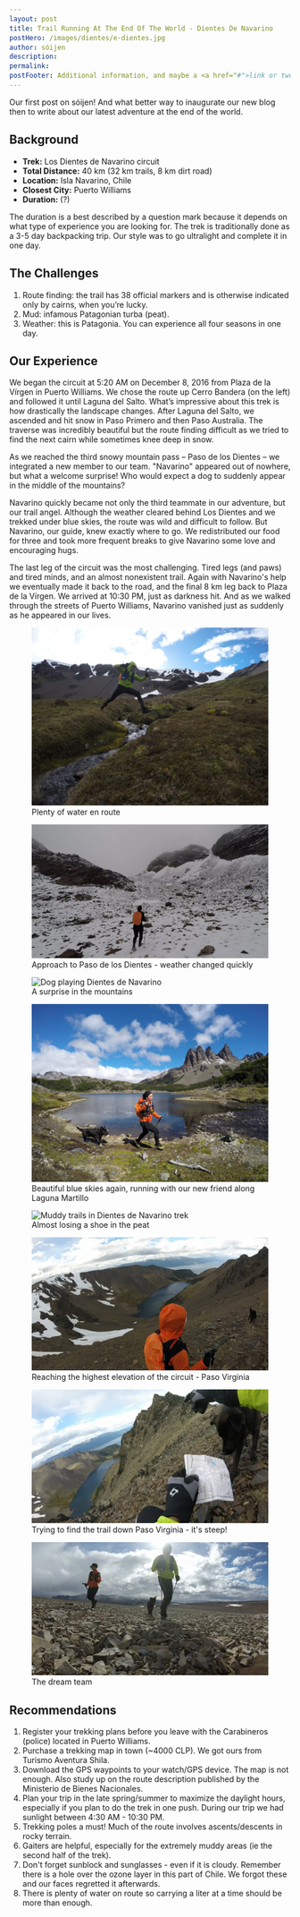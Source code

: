 ```yaml
---
layout: post
title: Trail Running At The End Of The World - Dientes De Navarino
postHero: /images/dientes/e-dientes.jpg
author: sóijen
description:
permalink:
postFooter: Additional information, and maybe a <a href="#">link or two</a>
---
```

Our first post on sóijen! And what better way to inaugurate our new blog then to write about our latest adventure at the end of the world.

<h2>Background</h2>
<ul class="post-stats bullets">
  <li><strong>Trek:</strong> Los Dientes de Navarino circuit</li>
  <li><strong>Total Distance:</strong> 40 km (32 km trails, 8 km dirt road)</li>
  <li><strong>Location:</strong> Isla Navarino, Chile</li>
  <li><strong>Closest City:</strong> Puerto Williams</li>
  <li><strong>Duration:</strong> (?)</li>
</ul>

The duration is a best described by a question mark because it depends on what type of experience you are looking for. The trek is traditionally done as a 3-5 day backpacking trip. Our style was to go ultralight and complete it in one day.

<h2>The Challenges</h2>
<ol>
  <li>Route finding: the trail has 38 official markers and is otherwise indicated only by cairns, when you’re lucky.</li>
  <li>Mud: infamous Patagonian turba (peat).</li>
  <li>Weather: this is Patagonia. You can experience all four seasons in one day.</li>
</ol>

<h2>Our Experience</h2>

We began the circuit at 5:20 AM on December 8, 2016 from Plaza de la Vírgen in Puerto Williams. We chose the route up Cerro Bandera (on the left) and followed it until Laguna del Salto. What’s impressive about this trek is how drastically the landscape changes. After Laguna del Salto, we ascended and hit snow in Paso Primero and then Paso Australia. The traverse was incredibly beautiful but the route finding difficult as we tried to find the next cairn while sometimes knee deep in snow.

As we reached the third snowy mountain pass – Paso de los Dientes – we integrated a new member to our team. "Navarino" appeared out of nowhere, but what a welcome surprise! Who would expect a dog to suddenly appear in the middle of the mountains?

Navarino quickly became not only the third teammate in our adventure, but our trail angel. Although the weather cleared behind Los Dientes and we trekked under blue skies, the route was wild and difficult to follow. But Navarino, our guide, knew exactly where to go. We redistributed our food for three and took more frequent breaks to give Navarino some love and encouraging hugs.

The last leg of the circuit was the most challenging. Tired legs (and paws) and tired minds, and an almost nonexistent trail. Again with Navarino's help we eventually made it back to the road, and the final 8 km leg back to Plaza de la Vírgen. We arrived at 10:30 PM, just as darkness hit. And as we walked through the streets of Puerto Williams, Navarino vanished just as suddenly as he appeared in our lives.

<figure class="figure">
  <img class="image" src="/images/dientes/e-jumping.jpg"
      alt="Dientes de Navarino trek - trail running">
     <figcaption class="img-caption">Plenty of water en route</figcaption>
</figure>
<figure class="figure">
  <img class="image" src="/images/dientes/j-snow.jpg"
      alt="Paso de los Dientes - trekking Dientes de Navarino">
     <figcaption class="img-caption">Approach to Paso de los Dientes - weather changed quickly</figcaption>
</figure>
<figure class="figure">
  <img class="image" src="/images/dientes/snow-gif.gif"
      alt="Dog playing Dientes de Navarino">
     <figcaption class="img-caption">A surprise in the mountains</figcaption>
</figure>
<figure class="figure">
  <img class="image" src="/images/dientes/j-n-running.jpg"
      alt="Trail running with dog - Dientes de Navarino">
     <figcaption class="img-caption">Beautiful blue skies again, running with our new friend along Laguna Martillo</figcaption>
</figure>
<figure class="figure">
  <img class="image" src="/images/dientes/turba-gif.gif"
      alt="Muddy trails in Dientes de Navarino trek">
     <figcaption class="img-caption">Almost losing a shoe in the peat</figcaption>
</figure>
<figure class="figure">
  <img class="image" src="/images/dientes/j-n-virginia.jpg"
      alt="Paso Virginia - Dientes de Navarino circuit">
     <figcaption class="img-caption">Reaching the highest elevation of the circuit - Paso Virginia</figcaption>
</figure>
<figure class="figure">
  <img class="image" src="/images/dientes/n-e-virginia.jpg"
      alt="Route finding Paso Virginia - Dientes de Navarino circuit">
     <figcaption class="img-caption">Trying to find the trail down Paso Virginia - it's steep!</figcaption>
</figure>
<figure class="figure">
  <img class="image" src="/images/dientes/j-e-n-running.jpg"
      alt="Trail running with dog - Dientes de Navarino">
     <figcaption class="img-caption">The dream team</figcaption>
</figure>

<h2>Recommendations</h2>
<ol>
  <li>Register your trekking plans before you leave with the Carabineros (police) located in Puerto Williams.</li>
  <li>Purchase a trekking map in town (~4000 CLP). We got ours from Turismo Aventura Shila.</li>
  <li>Download the GPS waypoints to your watch/GPS device. The map is not enough. Also study up on the route description published by the Ministerio de Bienes Nacionales.</li>
  <li>Plan your trip in the late spring/summer to maximize the daylight hours, especially if you plan to do the trek in one push. During our trip we had sunlight between 4:30 AM -  10:30 PM.</li>
  <li>Trekking poles a must! Much of the route involves ascents/descents in rocky terrain.</li>
  <li>Gaiters are helpful, especially for the extremely muddy areas (ie the second half of the trek).</li>
  <li>Don't forget sunblock and sunglasses - even if it is cloudy. Remember there is a hole over the ozone layer in this part of Chile. We forgot these and our faces regretted it afterwards.</li>
  <li>There is plenty of water on route so carrying a liter at a time should be more than enough.</li>
</ol>
